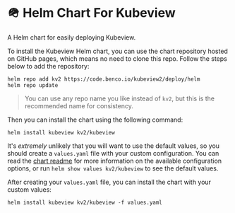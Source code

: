 # 🪖 Helm Chart For Kubeview

A Helm chart for easily deploying Kubeview.

To install the Kubeview Helm chart, you can use the chart repository hosted on GitHub pages, which means no need to clone this repo. Follow the steps below to add the repository:

```
helm repo add kv2 https://code.benco.io/kubeview2/deploy/helm
helm repo update
```

> You can use any repo name you like instead of `kv2`, but this is the recommended name for consistency.

Then you can install the chart using the following command:

```
helm install kubeview kv2/kubeview
```

It's *extremely* unlikely that you will want to use the default values, so you should create a `values.yaml` file with your custom configuration. You can read the [chart readme](./kubeview/README.md) for more information on the available configuration options, or run `helm show values kv2/kubeview` to see the default values.

After creating your `values.yaml` file, you can install the chart with your custom values:

```
helm install kubeview kv2/kubeview -f values.yaml
```